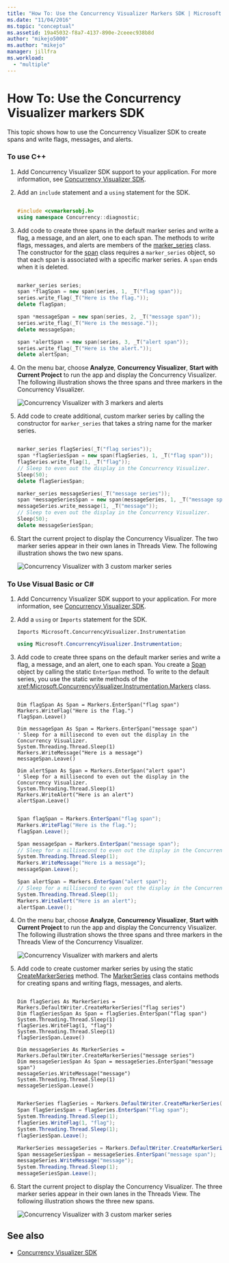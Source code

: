 ```yaml
---
title: "How To: Use the Concurrency Visualizer Markers SDK | Microsoft Docs"
ms.date: "11/04/2016"
ms.topic: "conceptual"
ms.assetid: 19a45032-f8a7-4137-890e-2ceeec938b8d
author: "mikejo5000"
ms.author: "mikejo"
manager: jillfra
ms.workload:
  - "multiple"
---
```

# How To: Use the Concurrency Visualizer markers SDK
This topic shows how to use the Concurrency Visualizer SDK to create spans and write flags, messages, and alerts.

### To use C++

1. Add Concurrency Visualizer SDK support to your application. For more information, see [Concurrency Visualizer SDK](../profiling/concurrency-visualizer-sdk.md).

2. Add an `include` statement and a `using` statement for the SDK.

    ```C++

    #include <cvmarkersobj.h>
    using namespace Concurrency::diagnostic;

    ```

3. Add code to create three spans in the default marker series and write a flag, a message, and an alert, one to each span. The methods to write flags, messages, and alerts are members of the [marker_series](../profiling/marker-series-class.md) class. The constructor for the [span](../profiling/span-class.md) class requires a `marker_series` object, so that each span is associated with a specific marker series. A `span` ends when it is deleted.

    ```C++

    marker_series series;
    span *flagSpan = new span(series, 1, _T("flag span"));
    series.write_flag(_T("Here is the flag."));
    delete flagSpan;

    span *messageSpan = new span(series, 2, _T("message span"));
    series.write_flag(_T("Here is the message."));
    delete messageSpan;

    span *alertSpan = new span(series, 3, _T("alert span"));
    series.write_flag(_T("Here is the alert."));
    delete alertSpan;

    ```

4. On the menu bar, choose **Analyze**, **Concurrency Visualizer**, **Start with Current Project** to run the app and display the Concurrency Visualizer. The following illustration shows the three spans and three markers in the Concurrency Visualizer.

     ![Concurrency Visualizer with 3 markers and alerts](../profiling/media/cvmarkersnative.png "CvMarkersNative")

5. Add code to create additional, custom marker series by calling the constructor for `marker_series` that takes a string name for the marker series.

    ```C++

    marker_series flagSeries(_T("flag series"));
    span *flagSeriesSpan = new span(flagSeries, 1, _T("flag span"));
    flagSeries.write_flag(1, _T("flag"));
    // Sleep to even out the display in the Concurrency Visualizer.
    Sleep(50);
    delete flagSeriesSpan;

    marker_series messageSeries(_T("message series"));
    span *messageSeriesSpan = new span(messageSeries, 1, _T("message span"));
    messageSeries.write_message(1, _T("message"));
    // Sleep to even out the display in the Concurrency Visualizer.
    Sleep(50);
    delete messageSeriesSpan;

    ```

6. Start the current project to display the Concurrency Visualizer. The two marker series appear in their own lanes in Threads View. The following illustration shows the two new spans.

     ![Concurrency Visualizer with 3 custom marker series](../profiling/media/cvmarkerseriesnative.png "CvMarkerSeriesNative")

### To Use Visual Basic or C\#

1. Add Concurrency Visualizer SDK support to your application. For more information, see [Concurrency Visualizer SDK](../profiling/concurrency-visualizer-sdk.md).

2. Add a `using` or `Imports` statement for the SDK.

    ```VB
    Imports Microsoft.ConcurrencyVisualizer.Instrumentation

    ```

    ```csharp
    using Microsoft.ConcurrencyVisualizer.Instrumentation;
    ```

3. Add code to create three spans on the default marker series and write a flag, a message, and an alert, one to each span. You create a [Span](/previous-versions/hh694189(v=vs.140)) object by calling the static `EnterSpan` method. To write to the default series, you use the static write methods of the <xref:Microsoft.ConcurrencyVisualizer.Instrumentation.Markers> class.

    ```VB

    Dim flagSpan As Span = Markers.EnterSpan("flag span")
    Markers.WriteFlag("Here is the flag.")
    flagSpan.Leave()

    Dim messageSpan As Span = Markers.EnterSpan("message span")
    ' Sleep for a millisecond to even out the display in the Concurrency Visualizer.
    System.Threading.Thread.Sleep(1)
    Markers.WriteMessage("Here is a message")
    messageSpan.Leave()

    Dim alertSpan As Span = Markers.EnterSpan("alert span")
    ' Sleep for a millisecond to even out the display in the Concurrency Visualizer.
    System.Threading.Thread.Sleep(1)
    Markers.WriteAlert("Here is an alert")
    alertSpan.Leave()

    ```

    ```csharp

    Span flagSpan = Markers.EnterSpan("flag span");
    Markers.WriteFlag("Here is the flag.");
    flagSpan.Leave();

    Span messageSpan = Markers.EnterSpan("message span");
    // Sleep for a millisecond to even out the display in the Concurrency Visualizer.
    System.Threading.Thread.Sleep(1);
    Markers.WriteMessage("Here is a message");
    messageSpan.Leave();

    Span alertSpan = Markers.EnterSpan("alert span");
    // Sleep for a millisecond to even out the display in the Concurrency Visualizer.
    System.Threading.Thread.Sleep(1);
    Markers.WriteAlert("Here is an alert");
    alertSpan.Leave();
    ```

4. On the menu bar, choose **Analyze**, **Concurrency Visualizer**, **Start with Current Project** to run the app and display the Concurrency Visualizer. The following illustration shows the three spans and three markers in the Threads View of the Concurrency Visualizer.

     ![Concurrency Visualizer with markers and alerts](../profiling/media/cvmarkersmanaged.png "CvMarkersManaged")

5. Add code to create customer marker series by using the static [CreateMarkerSeries](/previous-versions/hh694171(v=vs.140)) method. The [MarkerSeries](/previous-versions/hh694127(v=vs.140)) class contains methods for creating spans and writing flags, messages, and alerts.

    ```VB

    Dim flagSeries As MarkerSeries = Markers.DefaultWriter.CreateMarkerSeries("flag series")
    Dim flagSeriesSpan As Span = flagSeries.EnterSpan("flag span")
    System.Threading.Thread.Sleep(1)
    flagSeries.WriteFlag(1, "flag")
    System.Threading.Thread.Sleep(1)
    flagSeriesSpan.Leave()

    Dim messageSeries As MarkerSeries = Markers.DefaultWriter.CreateMarkerSeries("message series")
    Dim messageSeriesSpan As Span = messageSeries.EnterSpan("message span")
    messageSeries.WriteMessage("message")
    System.Threading.Thread.Sleep(1)
    messageSeriesSpan.Leave()
    ```

    ```csharp

    MarkerSeries flagSeries = Markers.DefaultWriter.CreateMarkerSeries("flag series");
    Span flagSeriesSpan = flagSeries.EnterSpan("flag span");
    System.Threading.Thread.Sleep(1);
    flagSeries.WriteFlag(1, "flag");
    System.Threading.Thread.Sleep(1);
    flagSeriesSpan.Leave();

    MarkerSeries messageSeries = Markers.DefaultWriter.CreateMarkerSeries("message series");
    Span messageSeriesSpan = messageSeries.EnterSpan("message span");
    messageSeries.WriteMessage("message");
    System.Threading.Thread.Sleep(1);
    messageSeriesSpan.Leave();
    ```

6. Start the current project to display the Concurrency Visualizer. The three marker series appear in their own lanes in the Threads View. The following illustration shows the three new spans.

     ![Concurrency Visualizer with 3 custom marker series](../profiling/media/cvmarkerseriesmanaged.png "CvMarkerSeriesManaged")

## See also
- [Concurrency Visualizer SDK](../profiling/concurrency-visualizer-sdk.md)
